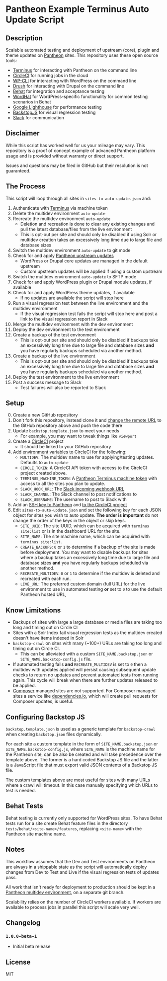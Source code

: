 # Pantheon Example Terminus Auto Update Script

## Description

Scalable automated testing and deployment of upstream (core), plugin and theme updates on [Pantheon](https://pantheon.io) sites. This repository uses these open source tools:
* [Terminus](https://github.com/pantheon-systems/terminus) for interacting with Pantheon on the command line
* [CircleCI](https://circleci.com) for running jobs in the cloud
* [WP-CLI](http://wp-cli.org/) for interacting with WordPress on the command line
* [Drush](https://www.drush.org/) for interacting with Drupal on the command line
* [Behat](http://behat.org/) for integration and acceptance testing
* [WordHat](https://wordhat.info/) for WordPress-specific functionality for common testing scenarios in Behat
* [Google Lighthouse](https://developers.google.com/web/tools/lighthouse/) for performance testing
* [BackstopJS](https://garris.github.io/BackstopJS/) for visual regression testing
* [Slack](https://slack.com/) for communication

## Disclaimer
While this script has worked well for us your mileage may vary. This repository is a proof of concept example of advanced Pantheon platform usage and is provided without warranty or direct support.

Issues and questions may be filed in GitHub but their resolution is not guaranteed.

## The Process

This script will loop through all sites in `sites-to-auto-update.json` and:

1. Authenticate with [Terminus](https://github.com/pantheon-systems/terminus) via machine token
2. Delete the multidev environment `auto-update`
3. Recreate the multidev environment `auto-update`
	* Deletion and recreation is done to clear any existing changes and pull the latest database/files from the live environment
	* This is opt-out per site and should only be disabled if using Solr or multidev creation takes an excessively long time due to large file and database sizes
4. Switch the multidev environment `auto-update` to git mode
5. Check for and apply [Pantheon upstream updates](https://pantheon.io/docs/upstream-updates/)
	* WordPress or Drupal core updates are managed in the default upstream
	* Custom upstream updates will be applied if using a custom upstream
6. Switch the multidev environment `auto-update` to SFTP mode
7. Check for and apply WordPress plugin or Drupal module updates, if available
8. Check for and apply WordPress theme updates, if available
	* If no updates are available the script will stop here
9. Run a visual regression test between the live environment and the multidev environment
	* If the visual regression test fails the script will stop here and post a link to the visual regression report in Slack
10. Merge the multidev environment with the dev environment
11. Deploy the dev environment to the test environment
12. Create a backup of the test environment
	* This is opt-out per site and should only be disabled if backups take an excessively long time due to large file and database sizes **and** you have regularly backups scheduled via another method.
13. Create a backup of the live environment
    * This is opt-out per site and should only be disabled if backups take an excessively long time due to large file and database sizes **and** you have regularly backups scheduled via another method.
14. Deploy the test environment to the live environment
15. Post a success message to Slack
    * Test failures will also be reported to Slack

## Setup
0. Create a new GitHub repository
1. Don't fork this repository, instead clone it and [change the remote URL](https://help.github.com/articles/changing-a-remote-s-url/) to the GitHub repository above and push the code there
2. Update `backstop.template.json` to meet your needs
    * For example, you may want to tweak things like `viewport`
3. Create a [CircleCI](https://circleci.com) project
    * It should be linked to your GitHub repository
4. Add [environment variables to CircleCI](https://circleci.com/docs/environment-variables/) for the following:
	* `MULTIDEV`: The multidev name to use for applying/testing updates. Defaults to `auto-update`
	* `CIRCLE_TOKEN`: A CircleCI API token with access to the CircleCI project created above.
	* `TERMINUS_MACHINE_TOKEN`: A [Pantheon Terminus machine token](https://pantheon.io/docs/machine-tokens/) with access to all the sites you plan to update.
	* `SLACK_HOOK_URL`: The [Slack incoming webhook URL](https://api.slack.com/incoming-webhooks)
	* `SLACK_CHANNEL`: The Slack channel to post notifications to
	* `SLACK_USERNAME`: The username to post to Slack with
5. Add an [SSH key to Pantheon](https://pantheon.io/docs/ssh-keys/) and [to the CircleCI project](https://circleci.com/docs/2.0/add-ssh-key/)
6. Edit `sites-to-auto-update.json` and set the following key for each JSON object for sites you wish to auto update. **The order is important** do not change the order of the keys in the object or skip keys.
	* `SITE_UUID`: The site UUID, which can be acquired with `terminus site:list` or is in the dashboard URL for the site.
	* `SITE_NAME`: The site machine name, which can be acquired with `terminus site:list`.
	* `CREATE_BACKUPS`: `0` or `1` to determine if a backup of the site is made before deployment. You may want to disable backups for sites where a backup takes an excessively long time due to large file and database sizes **and** you have regularly backups scheduled via another method.
	* `RECREATE_MULTIDEV`: `0` or `1` to determine if the multidev is deleted and recreated with each run.
	* `LIVE_URL`: The preferred custom domain (full URL) for the live environment to use in automated testing **or** set to `0` to use the default Pantheon hosted URL,

## Know Limitations
* Backups of sites with large a large database or media files are taking too long and timing out on Circle CI
* Sites with a Solr Index fail visual regression tests as the multidev created doesn't have items indexed in Solr
* `backstop-crawl` on sites with many (~100+) URLs are taking too long and timing out on Circle CI.
    * This can be alleviated with a custom `SITE_NAME.backstop.json` or `SITE_NAME.backstop-config.js` file.
* If automated testing fails **and** `RECREATE_MULTIDEV` is set to `0` then a multidev with updates applied will persist causing subsequent update checks to return no updates and prevent automated tests from running again. This cycle will break when there are further updates released to be applied.
* [Composer](https"//getcomposer.org) managed sites are not supported. For Composer managed sites a service like [dependencies.io](https://www.dependencies.io/), which will create pull requests for Composer updates, is useful.

## Configuring Backstop JS
`backstop.template.json` is used as a generic template for `backstop-crawl` when creating `backstop.json` files dynamically.

For each site a custom template in the form of `SITE_NAME.backstop.json` or `SITE_NAME.backstop-config.js`, where `SITE_NAME` is the machine name for the Pantheon site, can be also be created and will take precedence over the template above. The former is a hard coded Backstop JS file and the latter is a JavaScript file that must export valid JSON contents of a Backstop JS file.

The custom templates above are most useful for sites with many URLs where a crawl will timeout. In this case manually specifying which URLs to test is needed.

## Behat Tests
Behat testing is currently only supported for WordPress sites. To have Behat tests run for a site create Behat feature files in the directory `tests/behat/<site-name>/features`, replacing `<site-name>` with the Pantheon site machine name.

## Notes
This workflow assumes that the Dev and Test environments on Pantheon are always in a shippable state as the script will automatically deploy changes from Dev to Test and Live if the visual regression tests of updates pass.

All work that isn't ready for deployment to production should be kept in a [Pantheon multidev environment](https://pantheon.io/docs/multidev/), on a separate git branch.

Scalability relies on the number of CircleCI workers available. If workers are available to process jobs in parallel this script will scale very well.

## Changelog
### `1.0.0-beta-1`
* Initial beta release

## License
MIT
